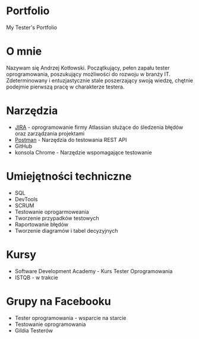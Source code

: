 # Portfolio
My Tester's Portfolio
# O mnie
Nazywam się Andrzej Kotłowski. Początkujący, pełen zapału tester oprogramowania, poszukujący możliwości do rozwoju w
branży IT. Zdeterminowany i entuzjastycznie stale poszerzający swoją wiedzę, chętnie podejmie pierwszą pracę w charakterze testera.
# Narzędzia
* [JIRA](https://www.atlassian.com/software/jira0) - oprogramowanie firmy Atlassian służące do śledzenia błędów oraz zarządzania projektami
* [Postman](https://www.postman.com/) - Narzędzia do  testowania REST API
* GitHub
* konsola Chrome - Narzędzie wspomagające testowanie
# Umiejętności techniczne
* SQL
* DevTools
* SCRUM
* Testowanie oprogarmoweania
* Tworzenie przypadków testowych
* Raportowanie błędów
* Tworzenie diagramów i tabel decyzyjnych
# Kursy
* Software Development Academy - Kurs Tester Oprogramowania
* ISTQB - w trakcie
# Grupy na Facebooku
* Tester oprogramowania - wsparcie na starcie
* Testowanie oprogramowania
* Gildia Testerów
